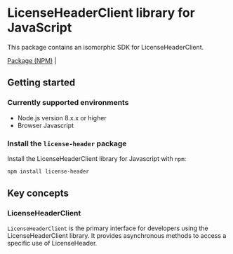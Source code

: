 # LicenseHeaderClient library for JavaScript

This package contains an isomorphic SDK for LicenseHeaderClient.


[Package (NPM)](https://www.npmjs.com/package/license-header) |

## Getting started

### Currently supported environments

- Node.js version 8.x.x or higher
- Browser Javascript


### Install the `license-header` package

Install the LicenseHeaderClient library for Javascript with `npm`:

```bash
npm install license-header
```


## Key concepts

### LicenseHeaderClient

`LicenseHeaderClient` is the primary interface for developers using the LicenseHeaderClient library. It provides asynchronous methods to access a specific use of LicenseHeader.